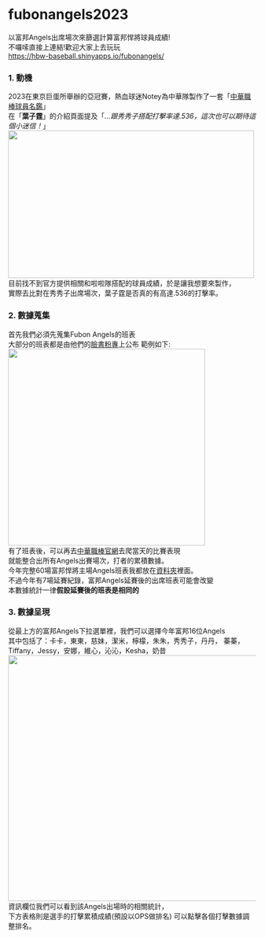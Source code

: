 # fubonangels2023
以富邦Angels出席場次來篩選計算富邦悍將球員成績!  
不囉嗦直接上連結!歡迎大家上去玩玩  
https://hbw-baseball.shinyapps.io/fubonangels/


### **1. 動機**  
2023在東京巨蛋所舉辦的亞冠賽，熱血球迷Notey為中華隊製作了一套「[中華職棒球員名鑑](https://github.com/hbw0386/fubonangels2023/assets/139471040/314131b4-d9cb-45df-85eb-9a62467987cd "link")」  
在「**葉子霆**」的介紹頁面提及「*...跟秀秀子搭配打擊率達.536，這次也可以期待這個小迷信！*」
<img src="https://github.com/hbw0386/fubonangels2023/assets/139471040/314131b4-d9cb-45df-85eb-9a62467987cd" width="500" height="300">  
目前找不到官方提供相關和啦啦隊搭配的球員成績，於是讓我想要來製作，  
實際去比對在秀秀子出席場次，葉子霆是否真的有高達.536的打擊率。  

### **2. 數據蒐集**
首先我們必須先蒐集Fubon Angels的班表  
大部分的班表都是由他們的[臉書粉專](https://www.facebook.com/FubonAngels "link")上公布
範例如下:  
<img src="https://github.com/hbw0386/fubonangels2023/assets/139471040/2b9c4920-84d7-4773-acd3-30882fd8f922" width="400" height="400">  
有了班表後，可以再去[中華職棒官網](https://www.cpbl.com.tw/box?year=2023&kindCode=A&gameSno=5 "link")去爬當天的比賽表現  
就能整合出所有Angels出賽場次，打者的累積數據。  
今年完整60場富邦悍將主場Angels班表我都放在[資料夾](https://github.com/hbw0386/fubonangels2023/tree/main/fg%20angels%E7%8F%AD%E8%A1%A8 "link")裡面。  
不過今年有7場延賽紀錄，富邦Angels延賽後的出席班表可能會改變  
本數據統計一律**假設延賽後的班表是相同的**

### **3. 數據呈現**
從最上方的富邦Angels下拉選單裡，我們可以選擇今年富邦16位Angels  
其中包括了：卡卡，東東，慈妹，潔米，檸檬，朱朱，秀秀子，丹丹，	
蓁蓁，Tiffany，Jessy，安娜，維心，沁沁，Kesha，奶昔  
<img src="https://github.com/hbw0386/fubonangels2023/assets/139471040/c14cf76a-c7e4-49ba-a767-cc9133f50aa6" width="600" height="500">  
資訊欄位我們可以看到該Angels出場時的相關統計，  
下方表格則是選手的打擊累積成績(預設以OPS做排名)
可以點擊各個打擊數據調整排名。





